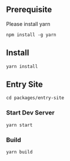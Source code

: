 
## Prerequisite

Please install yarn

```
npm install -g yarn
```


## Install

```
yarn install
```


## Entry Site

```
cd packages/entry-site
```

### Start Dev Server

```
yarn start
```

### Build

```
yarn build
```